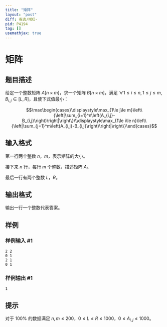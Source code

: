 ```yaml
---
title: "矩阵"
layout: "post"
diff: 省选/NOI-
pid: P4194
tag: []
usemathjax: true
---
```


# 矩阵
## 题目描述

给定一个整数矩阵 $A[n\times m]$，求一个矩阵 $B[n\times m]$，满足 $\forall 1\le i\le n,1\le j\le m,B_{i,j}\in[L,R]$，且使下式值最小：

$$\max\begin{cases}\displaystyle\max_{1\le j\le m}\left\{\left|\sum_{i=1}^n\left(A_{i,j}-B_{i,j}\right)\right|\right\}\\\displaystyle\max_{1\le i\le n}\left\{\left|\sum_{j=1}^m\left(A_{i,j}-B_{i,j}\right)\right|\right\}\end{cases}$$
## 输入格式

第一行两个整数 $n$，$m$，表示矩阵的大小。

接下来 $n$ 行，每行 $m$ 个整数，描述矩阵 $A$。

最后一行有两个整数 $L$，$R$。
## 输出格式

输出一行一个整数代表答案。
## 样例

### 样例输入 #1
```
2 2
0 1
2 1
0 1
```
### 样例输出 #1
```
1
```
## 提示

对于 $100\%$ 的数据满足 $n,m\le200$，$0\le L\le R\le1000$，$0\le A_{i,j}\le1000$。
